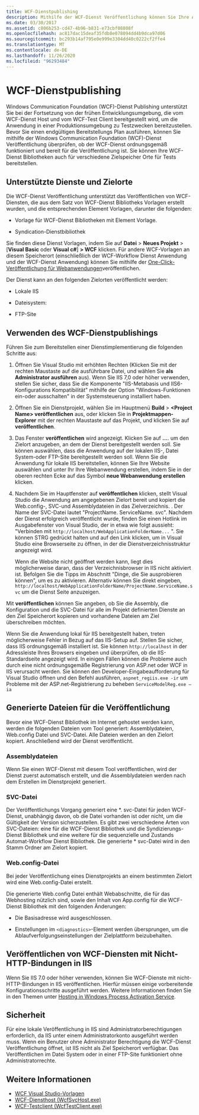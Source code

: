 ```yaml
---
title: WCF-Dienstpublishing
description: Mithilfe der WCF-Dienst Veröffentlichung können Sie Ihre Anwendung zu Testzwecken in einer Produktionsumgebung bereitstellen.
ms.date: 03/30/2017
ms.assetid: c806b253-cd47-4b96-b831-e73cbf08808f
ms.openlocfilehash: ac817dac15deaf35fdb8e078094dd4b9dca97d06
ms.sourcegitcommit: bc293b14af795e0e999e3304dd40c0222cf2ffe4
ms.translationtype: MT
ms.contentlocale: de-DE
ms.lasthandoff: 11/26/2020
ms.locfileid: "96293484"
---
```

# <a name="wcf-service-publishing"></a>WCF-Dienstpublishing

Windows Communication Foundation (WCF)-Dienst Publishing unterstützt Sie bei der Fortsetzung von der frühen Entwicklungsumgebung, die vom WCF-Dienst Host und vom WCF-Test Client bereitgestellt wird, um die Anwendung in einer Produktionsumgebung zu Testzwecken bereitzustellen. Bevor Sie einen endgültigen Bereitstellungs Plan ausführen, können Sie mithilfe der Windows Communication Foundation (WCF)-Dienst Veröffentlichung überprüfen, ob der WCF-Dienst ordnungsgemäß funktioniert und bereit für die Veröffentlichung ist. Sie können Ihre WCF-Dienst Bibliotheken auch für verschiedene Zielspeicher Orte für Tests bereitstellen.

## <a name="supported-services-and-target-locations"></a>Unterstützte Dienste und Zielorte

Die WCF-Dienst Veröffentlichung unterstützt das Veröffentlichen von WCF-Diensten, die aus dem Satz von WCF-Dienst Bibliotheks Vorlagen erstellt wurden, und die entsprechenden Element Vorlagen, darunter die folgenden:

- Vorlage für WCF-Dienst Bibliotheken mit Element Vorlage.

- Syndication-Dienstbibliothek

Sie finden diese Dienst Vorlagen, indem Sie auf **Datei**  >  **Neues Projekt** > [**Visual Basic** oder **Visual c#**] **> WCF** klicken. Für andere WCF-Vorlagen an diesem Speicherort (einschließlich der WCF-Workflow Dienst Anwendung und der WCF-Dienst Anwendung) können Sie mithilfe der [One-Click-Veröffentlichung für Webanwendungen](/previous-versions/aspnet/dd465337(v=vs.110))veröffentlichen.

Der Dienst kann an den folgenden Zielorten veröffentlicht werden:

- Lokale IIS

- Dateisystem:

- FTP-Site

## <a name="using-wcf-service-publishing"></a>Verwenden des WCF-Dienstpublishings

Führen Sie zum Bereitstellen einer Dienstimplementierung die folgenden Schritte aus:

1. Öffnen Sie Visual Studio mit erhöhten Rechten (Klicken Sie mit der rechten Maustaste auf die ausführbare Datei, und wählen Sie **als Administrator ausführen** aus).  Wenn Sie IIS 7,0 oder höher verwenden, stellen Sie sicher, dass Sie die Komponente "IIS-Metabasis und IIS6-Konfigurations Kompatibilität" mithilfe der Option "Windows-Funktionen ein-oder ausschalten" in der Systemsteuerung installiert haben.

2. Öffnen Sie ein Dienstprojekt, wählen Sie im Hauptmenü **Build**  >  **\<Project Name> veröffentlichen** aus, oder klicken Sie in **Projektmappen-Explorer** mit der rechten Maustaste auf das Projekt, und klicken Sie auf **veröffentlichen**.

3. Das Fenster **veröffentlichen** wird angezeigt. Klicken Sie auf **...**. um den Zielort anzugeben, an dem der Dienst bereitgestellt werden soll. Sie können auswählen, dass die Anwendung auf der lokalen IIS-, Datei System-oder FTP-Site bereitgestellt werden soll. Wenn Sie die Anwendung für lokale IIS bereitstellen, können Sie Ihre Website auswählen und unter Ihr Ihre Webanwendung erstellen, indem Sie in der oberen rechten Ecke auf das Symbol **neue Webanwendung erstellen** klicken.

4. Nachdem Sie im Hauptfenster auf **veröffentlichen** klicken, stellt Visual Studio die Anwendung am angegebenen Zielort bereit und kopiert die Web.config-, SVC-und Assemblydateien in das Zielverzeichnis. . Der Name der SVC-Datei lautet "ProjectName. ServiceName. svc". Nachdem der Dienst erfolgreich veröffentlicht wurde, finden Sie einen Hotlink im Ausgabefenster von Visual Studio, der in etwa wie folgt aussieht: "Verbinden mit `http://localhost/WebApplicationFolderName...` ". Sie können STRG gedrückt halten und auf den Link klicken, um in Visual Studio eine Browserseite zu öffnen, in der die Dienstverzeichnisstruktur angezeigt wird.

     Wenn die Website nicht geöffnet werden kann, liegt dies möglicherweise daran, dass der Verzeichnisbrowser in IIS nicht aktiviert ist. Befolgen Sie die Tipps im Abschnitt "Dinge, die Sie ausprobieren können", um es zu aktivieren. Alternativ können Sie direkt eingeben, `http://localhost/WebApplicationFolderName/ProjectName.ServiceName.svc` um die Dienst Seite anzuzeigen.

Mit **veröffentlichen** können Sie angeben, ob Sie die Assembly, die Konfiguration und die SVC-Datei für alle im Projekt definierten Dienste an den Ziel Speicherort kopieren und vorhandene Dateien am Ziel überschreiben möchten.

Wenn Sie die Anwendung lokal für IIS bereitgestellt haben, treten möglicherweise Fehler in Bezug auf das IIS-Setup auf. Stellen Sie sicher, dass IIS ordnungsgemäß installiert ist. Sie können `http://localhost` in der Adressleiste Ihres Browsers eingeben und überprüfen, ob die IIS-Standardseite angezeigt wird. In einigen Fällen können die Probleme auch durch eine nicht ordnungsgemäße Registrierung von ASP.net oder WCF in IIS verursacht werden. Sie können den Developer-Eingabeaufforderung für Visual Studio öffnen und den Befehl ausführen, `aspnet_regiis.exe -ir` um Probleme mit der ASP.net-Registrierung zu beheben `ServiceModelReg.exe –ia`

## <a name="files-generated-for-publishing"></a>Generierte Dateien für die Veröffentlichung

 Bevor eine WCF-Dienst Bibliothek im Internet gehostet werden kann, werden die folgenden Dateien vom Tool generiert: Assemblydateien, Web.config Datei und SVC-Datei. Alle Dateien werden an den Zielort kopiert. Anschließend wird der Dienst veröffentlicht.

### <a name="assembly-files"></a>Assemblydateien

 Wenn Sie einen WCF-Dienst mit diesem Tool veröffentlichen, wird der Dienst zuerst automatisch erstellt, und die Assemblydateien werden nach dem Erstellen im Dienstprojekt generiert.

### <a name="svc-file"></a>SVC-Datei

 Der Veröffentlichungs Vorgang generiert eine *. svc-Datei für jeden WCF-Dienst, unabhängig davon, ob die Datei vorhanden ist oder nicht, um die Gültigkeit der Version sicherzustellen. Es gibt zwei verschiedene Arten von SVC-Dateien: eine für die WCF-Dienst Bibliothek und die Syndizierungs-Dienst Bibliothek und eine weitere für die sequenzielle und Zustands Automat-Workflow Dienst Bibliothek. Die generierte \* svc-Datei wird in den Stamm Ordner am Zielort kopiert.

### <a name="webconfig-file"></a>Web.config-Datei

 Bei jeder Veröffentlichung eines Dienstprojekts an einem bestimmten Zielort wird eine Web.config-Datei erstellt.

 Die generierte Web.config Datei enthält Webabschnitte, die für das Webhosting nützlich sind, sowie den Inhalt von App.config für die WCF-Dienst Bibliothek mit den folgenden Änderungen:

- Die Basisadresse wird ausgeschlossen.

- Einstellungen im `<diagnostics>`-Element werden übersprungen, um die Ablaufverfolgungseinstellungen der Zielplattform beizubehalten.

## <a name="publishing-wcf-services-with-non-http-bindings-to-iis"></a>Veröffentlichen von WCF-Diensten mit Nicht-HTTP-Bindungen in IIS

 Wenn Sie IIS 7.0 oder höher verwenden, können Sie WCF-Dienste mit nicht-HTTP-Bindungen in IIS veröffentlichen. Hierfür müssen einige vorbereitende Konfigurationsschritte ausgeführt werden. Weitere Informationen finden Sie in den Themen unter  [Hosting in Windows Process Activation Service](./feature-details/hosting-in-windows-process-activation-service.md).

## <a name="security"></a>Sicherheit

 Für eine lokale Veröffentlichung in IIS sind Administratorberechtigungen erforderlich, da IIS unter einem Administratorkonto ausgeführt werden muss. Wenn ein Benutzer ohne Administrator Berechtigung die WCF-Dienst Veröffentlichung öffnet, ist IIS nicht als Ziel Speicherort verfügbar. Das Veröffentlichen im Datei System oder in einer FTP-Site funktioniert ohne Administratorrechte.

## <a name="see-also"></a>Weitere Informationen

- [WCF Visual Studio-Vorlagen](wcf-vs-templates.md)
- [WCF-Diensthost (WcfSvcHost.exe)](wcf-service-host-wcfsvchost-exe.md)
- [WCF-Testclient (WcfTestClient.exe)](wcf-test-client-wcftestclient-exe.md)
